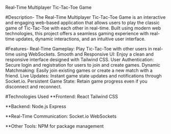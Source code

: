 Real-Time Multiplayer Tic-Tac-Toe Game

#Description-
The Real-Time Multiplayer Tic-Tac-Toe Game is an interactive and engaging web-based application that allows users to play the classic game of Tic-Tac-Toe with each other in real-time. Built using modern web technologies, this project offers a seamless gaming experience with real-time updates, dynamic interactions, and an intuitive user interface.

#Features-
Real-Time Gameplay: Play Tic-Tac-Toe with other users in real-time using WebSockets.
Smooth and Responsive UI: Enjoy a clean and responsive interface designed with Tailwind CSS.
User Authentication: Secure login and registration for users to join and create games.
Dynamic Matchmaking: Easily join existing games or create a new match with a friend.
Live Updates: Instant game state updates and notifications through Socket.io.
Persistent Game State: Retain game progress even if you disconnect and reconnect.

#Technologies Used
  **Frontend:
    React
    Tailwind CSS
    
  **Backend:
    Node.js
    Express
    
  **Real-Time Communication:
    Socket.io WebSockets
    
  **Other Tools:
    NPM for package management
